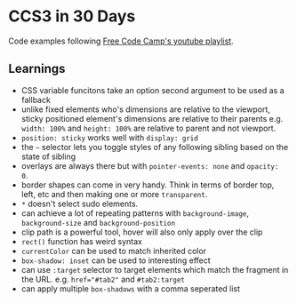 # CCS3 in 30 Days

Code examples following [Free Code Camp's youtube playlist](https://www.youtube.com/playlist?list=PLWKjhJtqVAbl1AfjiGyYxwpdAPi5v-1OU).

## Learnings

- CSS variable funcitons take an option second argument to be used as a fallback
- unlike fixed elements who's dimensions are relative to the viewport, sticky positioned element's dimensions are relative to their parents e.g. `width: 100%` and `height: 100%` are relative to parent and not viewport.
- `position: sticky` works well with `display: grid`
- the `~` selector lets you toggle styles of any following sibling based on the state of sibling
- overlays are always there but with `pointer-events: none` and `opacity: 0`.
- border shapes can come in very handy. Think in terms of border top, left, etc and then making one or more `transparent`.
- `*` doesn't select sudo elements.
- can achieve a lot of repeating patterns with `background-image`, `background-size` and `background-position`
- clip path is a powerful tool, hover will also only apply over the clip
- `rect()` function has weird syntax
- `currentColor` can be used to match inherited color
- `box-shadow: inset` can be used to interesting effect
- can use `:target` selector to target elements which match the fragment in the URL. e.g. `href="#tab2"` and `#tab2:target`
- can apply multiple `box-shadows` with a comma seperated list
